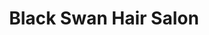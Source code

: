 ---
title: "Black Swan Hair Salon"
url: /chesterfield-county/black-swan-hair-salon/
shop: Friseur
---